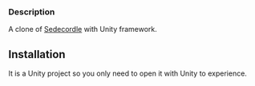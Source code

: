 ### Description

A clone of [Sedecordle](https://sedecordlegame.org/) with Unity framework.

## Installation

It is a Unity project so you only need to open it with Unity to experience.
